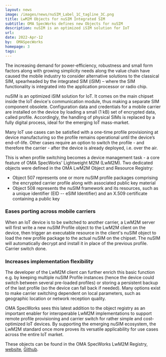```yaml
---
layout: news
image: /images/news/nuSIM_Label_1C_tagline_3C.png
title: LwM2M Objects for nuSIM Integrated SIM
subtitle: OMA SpecWorks defines new Objects for nuSIM
description: nuSIM is an optimized iSIM solution for IoT
url: 
date: 2022-Apr-12
by:  OMASpecWorks
homepage: 3
tags:
---
```


The increasing demand for power-efficiency, robustness and small form factors along with growing simplicity needs along the value chain have caused the mobile industry to consider alternative solutions to the classical SIM, spearheaded by the integrated SIM (iSIM) – where the SIM functionality is integrated into the application processor or radio chip. 

nuSIM is an optimized iSIM solution for IoT. It comes on the main chipset inside the IoT device's communication module, thus making a separate SIM component obsolete. Configuration data and credentials for a mobile carrier are installed on the device by loading a small (1 kB) set of encrypted data, called profile. Accordingly, the handling of physical SIMs is replaced by a fully digital process, ideal for the emerging IoT mass-market. <!--more-->

Many IoT use cases can be satisfied with a one-time profile provisioning at device manufacturing so the profile remains operational until the device’s end-of-life. Other cases require an option to switch the profile - and therefore the carrier - after the device is already deployed, i.e. over the air.

This is when profile switching becomes a device management task - a core feature of OMA SpecWorks' Lightweight M2M (LwM2M). Two dedicated objects were defined in the OMA LwM2M Object and Resource Registry: 

* Object 507 represents one or more nuSIM profile packages comprising the encrypted carrier profile along with associated public key material
* Object 508 represents the nuSIM framework and its resources, such as a unique identifier (EID -- eSIM Identifier) and an X.509 certificate containing a public key 

### Eases porting across mobile carriers
When an IoT device is to be switched to another carrier, a LwM2M server will first write a new nuSIM Profile object to the LwM2M client on the device, then trigger an executable resource in the client's nuSIM object to load the new profile package to the actual nuSIM on the chipset. The nuSIM will automatically decrypt and install it in place of the previous profile. Carrier switch done.

### Increases implementation flexibility
The developer of the LwM2M client can further enrich this basic function e.g. by keeping multiple nuSIM Profile instances (hence the device could switch between several pre-loaded profiles) or storing a persistent backup of the last profile (so the device can fall back if needed). Many options exist to make carrier switching dependent on local parameters, such as geographic location or network reception quality.

OMA SpecWorks sees this latest addition to the object registry as an important enabler for interoperable LwM2M implementations to support remote profile provisioning and carrier switch for rather simple and cost-optimized IoT devices. By supporting the emerging nuSIM ecosystem, the LwM2M standard once more proves its versatile applicability for use cases across the entire IoT market.

These objects can be found in the OMA SpecWorks LwM2M Registry, [website](https://technical.openmobilealliance.org/OMNA/LwM2M/LwM2MRegistry.html), [Github](https://github.com/OpenMobileAlliance/lwm2m-registry).


